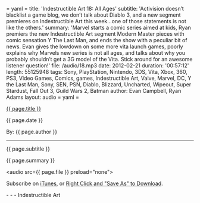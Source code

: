 = yaml =
title: 'Indestructible Art 18: All Ages'
subtitle: 'Activision doesn’t blacklist a game blog, we don’t talk about Diablo 3, and a new segment premieres on Indestructible Art this week...one of those statements is not like the others.'
summary: 'Marvel starts a comic series aimed at kids, Ryan premiers the new Indestructible Art segment Modern Master pieces with comic sensation Y The Last Man, and ends the show with a peculiar bit of news. Evan gives the lowdown on some more vita launch games, poorly explains why Marvels new series is not all ages, and talks about why you probably shouldn’t get a 3G model of the Vita. Stick around for an awesome listener question!'
file: /audio/18.mp3
date: 2012-02-21
duration: '00:57:12'
length: 55125948
tags: Sony, PlayStation, Nintendo, 3DS, Vita, Xbox, 360, PS3, Video Games, Comics, games, Indestructible Art, Valve, Marvel, DC, Y the Last Man, Sony, SEN, PSN, Diablo, Blizzard, Uncharted, Wipeout, Super Stardust, Fall Out 3, Guild Wars 2, Batman
author: Evan Campbell, Ryan Adams
layout: audio
= yaml =

<a href="{{ page.url }}" class='postTitleLink'><p class='postTitle'>{{ page.title }}</p></a>
<p class='postPublished'>{{ page.date }}</p>
<p class='postAuthor'>By: {{ page.author }}</p>
<hr>
<p class='podcastSummary'>{{ page.subtitle }}</p>

<p class='podcastSummary'>{{ page.summary }}</p>

<audio src={{ page.file }} preload="none"></audio>
<p class='subLinks'>Subscribe on <a href='http://bit.ly/iapodcast'>iTunes</a>, or <a href={{ page.file }}>Right Click and "Save As" to Download</a>.</p>
- - -
Indestructible Art
